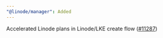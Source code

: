 ```yaml
---
"@linode/manager": Added
---
```


Accelerated Linode plans in Linode/LKE create flow ([#11287](https://github.com/linode/manager/pull/11287))
